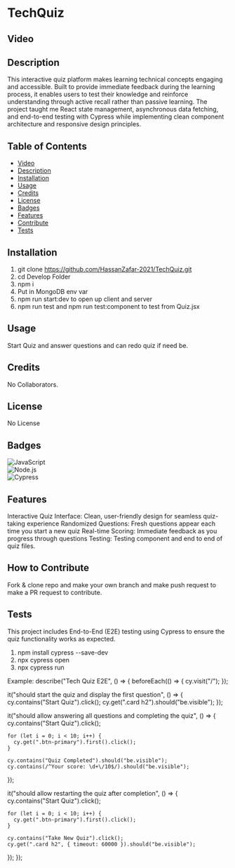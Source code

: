 # TechQuiz

## Video

## Description

This interactive quiz platform makes learning technical concepts engaging and accessible. Built to provide immediate feedback during the learning process, it enables users to test their knowledge and reinforce understanding through active recall rather than passive learning. The project taught me React state management, asynchronous data fetching, and end-to-end testing with Cypress while implementing clean component architecture and responsive design principles.

## Table of Contents

- [Video](#video)
- [Description](#description)
- [Installation](#installation)
- [Usage](#usage)
- [Credits](#credits)
- [License](#license)
- [Badges](#badges)
- [Features](#features)
- [Contribute](#how-to-contribute)
- [Tests](#tests)

## Installation

1. git clone https://github.com/HassanZafar-2021/TechQuiz.git
2. cd Develop Folder
3. npm i
4. Put in MongoDB env var
5. npm run start:dev to open up client and server
6. npm run test and npm run test:component to test from Quiz.jsx

## Usage

Start Quiz and answer questions and can redo quiz if need be.

## Credits

No Collaborators.

## License

No License

## Badges

![JavaScript](https://img.shields.io/badge/JavaScript-F7DF1E?style=for-the-badge&logo=javascript&logoColor=black)  
![Node.js](https://img.shields.io/badge/Node.js-339933?style=for-the-badge&logo=nodedotjs&logoColor=white)  
![Cypress](https://img.shields.io/badge/Cypress-17202C?style=for-the-badge&logo=cypress&logoColor=white)

## Features

Interactive Quiz Interface: Clean, user-friendly design for seamless quiz-taking experience
Randomized Questions: Fresh questions appear each time you start a new quiz
Real-time Scoring: Immediate feedback as you progress through questions
Testing: Testing component and end to end of quiz files.

## How to Contribute

Fork & clone repo and make your own branch and make push request to make a PR request to contribute.

## Tests

This project includes End-to-End (E2E) testing using Cypress to ensure the quiz functionality works as expected.

1. npm install cypress --save-dev
2. npx cypress open
3. npx cypress run

Example: describe("Tech Quiz E2E", () => {
beforeEach(() => {
cy.visit("/");
});

it("should start the quiz and display the first question", () => {
cy.contains("Start Quiz").click();
cy.get(".card h2").should("be.visible");
});

it("should allow answering all questions and completing the quiz", () => {
cy.contains("Start Quiz").click();

    for (let i = 0; i < 10; i++) {
      cy.get(".btn-primary").first().click();
    }

    cy.contains("Quiz Completed").should("be.visible");
    cy.contains(/^Your score: \d+\/10$/).should("be.visible");

});

it("should allow restarting the quiz after completion", () => {
cy.contains("Start Quiz").click();

    for (let i = 0; i < 10; i++) {
      cy.get(".btn-primary").first().click();
    }

    cy.contains("Take New Quiz").click();
    cy.get(".card h2", { timeout: 60000 }).should("be.visible");

});
});
